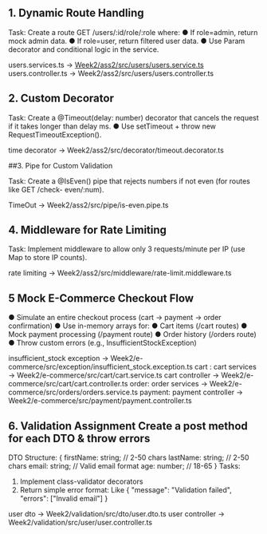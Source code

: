 ## 1. Dynamic Route Handling
Task: Create a route GET /users/:id/role/:role where:
● If role=admin, return mock admin data.
● If role=user, return filtered user data.
● Use Param decorator and conditional logic in the service.

users.services.ts -> [Week2/ass2/src/users/users.service.ts](https://github.com/Sachinborade07/NestJS/blob/4df68152f2a6ca3360266ad7a4781d6c9d5d6bd0/Week2/ass2/src/users/users.service.ts)
users.controller.ts -> Week2/ass2/src/users/users.controller.ts

## 2. Custom Decorator
Task: Create a @Timeout(delay: number) decorator that cancels the request if it takes longer
than delay ms.
● Use setTimeout + throw new RequestTimeoutException().

time decorator -> Week2/ass2/src/decorator/timeout.decorator.ts


##3. Pipe for Custom Validation

Task: Create a @IsEven() pipe that rejects numbers if not even (for routes like GET /check-
even/:num).

TimeOut -> Week2/ass2/src/pipe/is-even.pipe.ts

## 4. Middleware for Rate Limiting
Task: Implement middleware to allow only 3 requests/minute per IP (use Map to store IP
counts).

rate limiting -> Week2/ass2/src/middleware/rate-limit.middleware.ts

## 5 Mock E-Commerce Checkout Flow
● Simulate an entire checkout process (cart → payment → order confirmation)
● Use in-memory arrays for:
● Cart items (/cart routes)
● Mock payment processing (/payment route)
● Order history (/orders route)
● Throw custom errors (e.g., InsufficientStockException)

insufficient_stock exception -> Week2/e-commerce/src/exception/insufficient_stock.exception.ts
cart :
cart services -> Week2/e-commerce/src/cart/cart.service.ts
cart controller -> Week2/e-commerce/src/cart/cart.controller.ts
order:
order services -> Week2/e-commerce/src/orders/orders.service.ts
payment: 
payment controller -> Week2/e-commerce/src/payment/payment.controller.ts


## 6. Validation Assignment Create a post method for each DTO & throw errors
DTO Structure:
{
firstName: string; // 2-50 chars
lastName: string; // 2-50
chars email: string; // Valid email format
age: number; // 18-65
}
Tasks:
1. Implement class-validator decorators
2. Return simple error format:
Like { "message": "Validation failed", "errors": ["Invalid email"] }

user dto -> Week2/validation/src/dto/user.dto.ts
user controller -> Week2/validation/src/user/user.controller.ts



